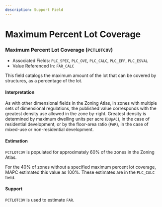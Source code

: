 ```yaml
---
description: Support Field
---
```


# Maximum Percent Lot Coverage

### Maximum Percent Lot Coverage \(`PCTLOTCOV`\) 

* Associated Fields: `PLC_SPEC`, `PLC_OVE`, `PLC_CALC`, `PLC_EFF`, `PLC_ESVAL` 
* Value Referenced In: `FAR_CALC` 

This field catalogs the maximum amount of the lot that can be covered by structures, as a percentage of the lot. 

#### Interpretation

As with other dimensional fields in the Zoning Atlas, in zones with multiple sets of dimensional regulations, the published value corresponds with the greatest density use allowed in the zone by-right.  Greatest density is determined by maximum dwelling units per acre \(`DUpAC`\), in the case of residential development, or by the floor-area ratio \(`FAR`\), in the case of mixed-use or non-residential development.  

#### Estimation

`PCTLOTCOV` is populated for approximately 60% of the zones in the Zoning Atlas. 

For the 40% of zones without a specified maximum percent lot coverage, MAPC estimated this value as 100%. These estimates are in the `PLC_CALC` field.

#### Support

`PCTLOTCOV` is used to estimate `FAR`.



